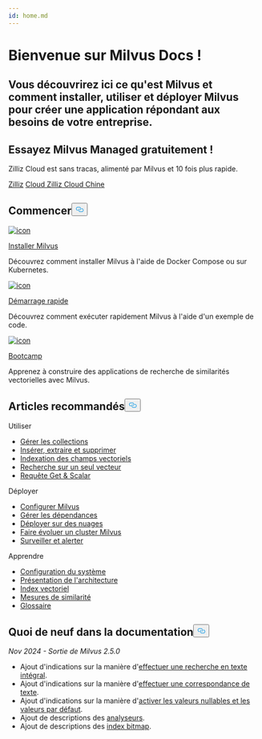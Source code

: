 ```yaml
---
id: home.md
---
```

<div class="doc-h1-wrapper">
<p><h1 class="title">
Bienvenue sur Milvus Docs !</h1></p>
<p><h2 class="sub-title">
Vous découvrirez ici ce qu'est Milvus et comment installer, utiliser et déployer Milvus pour créer une application répondant aux besoins de votre entreprise.</h2></p>
</div>
<div class="doc-home-promotion-wrapper">
  <div class="promotion-content">
    <h2 class="promotion-title">Essayez Milvus Managed gratuitement !</h2>
    <p class="promotion-desc">Zilliz Cloud est sans tracas, alimenté par Milvus et 10 fois plus rapide.</p>
  </div>
  <div class="cta-wrapper">
   <a class="cta-global" href="https://cloud.zilliz.com/signup">Zilliz</a> <a class="cta-cn" href="https://cloud.zilliz.com.cn/signup">Cloud Zilliz Cloud Chine</a></div>
</div>
<h2 id="Get-Started" class="common-anchor-header">Commencer<button data-href="#Get-Started" class="anchor-icon" translate="no">
      <svg translate="no"
        aria-hidden="true"
        focusable="false"
        height="20"
        version="1.1"
        viewBox="0 0 16 16"
        width="16"
      >
        <path
          fill="#0092E4"
          fill-rule="evenodd"
          d="M4 9h1v1H4c-1.5 0-3-1.69-3-3.5S2.55 3 4 3h4c1.45 0 3 1.69 3 3.5 0 1.41-.91 2.72-2 3.25V8.59c.58-.45 1-1.27 1-2.09C10 5.22 8.98 4 8 4H4c-.98 0-2 1.22-2 2.5S3 9 4 9zm9-3h-1v1h1c1 0 2 1.22 2 2.5S13.98 12 13 12H9c-.98 0-2-1.22-2-2.5 0-.83.42-1.64 1-2.09V6.25c-1.09.53-2 1.84-2 3.25C6 11.31 7.55 13 9 13h4c1.45 0 3-1.69 3-3.5S14.5 6 13 6z"
        ></path>
      </svg>
    </button></h2><div class="card-wrapper">
<div class="start_card_container">
  
   <a href="/docs/fr/install_standalone-docker.md"> <img translate="no" src="/docs/v2.5.x/assets/home_install.svg" alt="icon" />
   </a> <a href="/docs/fr/install_standalone-docker.md"> <p class="link-btn">Installer Milvus</p> </a><p>Découvrez comment installer Milvus à l'aide de Docker Compose ou sur Kubernetes.</p>
</div>
<div class="start_card_container">
  
   <a href="/docs/fr/quickstart.md"> <img translate="no" src="/docs/v2.5.x/assets/home_quick_start.svg" alt="icon" />
   </a> <a href="/docs/fr/quickstart.md"> <p class="link-btn">Démarrage rapide</p> </a><p>Découvrez comment exécuter rapidement Milvus à l'aide d'un exemple de code.</p>
</div>
<div class="start_card_container">
  
   <a href="/bootcamp"> <img translate="no" src="/docs/v2.5.x/assets/home_bootcamp.svg" alt="icon" />
   </a> <a href="/bootcamp"> <p class="link-btn">Bootcamp</p> </a><p>
  Apprenez à construire des applications de recherche de similarités vectorielles avec Milvus.  </p>
</div>
</div>
<h2 id="Recommended-articles" class="common-anchor-header">Articles recommandés<button data-href="#Recommended-articles" class="anchor-icon" translate="no">
      <svg translate="no"
        aria-hidden="true"
        focusable="false"
        height="20"
        version="1.1"
        viewBox="0 0 16 16"
        width="16"
      >
        <path
          fill="#0092E4"
          fill-rule="evenodd"
          d="M4 9h1v1H4c-1.5 0-3-1.69-3-3.5S2.55 3 4 3h4c1.45 0 3 1.69 3 3.5 0 1.41-.91 2.72-2 3.25V8.59c.58-.45 1-1.27 1-2.09C10 5.22 8.98 4 8 4H4c-.98 0-2 1.22-2 2.5S3 9 4 9zm9-3h-1v1h1c1 0 2 1.22 2 2.5S13.98 12 13 12H9c-.98 0-2-1.22-2-2.5 0-.83.42-1.64 1-2.09V6.25c-1.09.53-2 1.84-2 3.25C6 11.31 7.55 13 9 13h4c1.45 0 3-1.69 3-3.5S14.5 6 13 6z"
        ></path>
      </svg>
    </button></h2><div class="doc-home-recommend-section">
<div class="recomment-item">
  <p>Utiliser</p>
<ul>
<li><a href="/docs/fr/manage-collections.md">Gérer les collections</a></li>
<li><a href="/docs/fr/insert-update-delete.md">Insérer, extraire et supprimer</a></li>
<li><a href="/docs/fr/index-vector-fields.md">Indexation des champs vectoriels</a></li>
<li><a href="/docs/fr/single-vector-search.md">Recherche sur un seul vecteur</a></li>
<li><a href="/docs/fr/get-and-scalar-query.md">Requête Get &amp; Scalar</a></li>
</ul>
</div>
<div class="recomment-item">
  <p>Déployer</p>
<ul>
<li><a href="/docs/fr/configure-docker.md">Configurer Milvus</a></li>
<li><a href="/docs/fr/deploy_s3.md">Gérer les dépendances</a></li>
<li><a href="/docs/fr/eks.md">Déployer sur des nuages</a></li>
<li><a href="/docs/fr/scaleout.md">Faire évoluer un cluster Milvus</a></li>
<li><a href="/docs/fr/monitor_overview.md">Surveiller et alerter</a></li>
</ul>
</div>
<div class="recomment-item">
  <p>Apprendre</p>
<ul>
<li><a href="/docs/fr/system_configuration.md">Configuration du système</a></li>
<li><a href="/docs/fr/architecture_overview.md">Présentation de l'architecture</a></li>
<li><a href="/docs/fr/index.md">Index vectoriel</a></li>
<li><a href="/docs/fr/metric.md">Mesures de similarité</a></li>
<li><a href="/docs/fr/glossary.md">Glossaire</a></li>
</ul>
</div>
</div>
<div class="doc-home-what-is-new">
<h2 id="Whats-new-in-docs" class="common-anchor-header">Quoi de neuf dans la documentation<button data-href="#Whats-new-in-docs" class="anchor-icon" translate="no">
      <svg translate="no"
        aria-hidden="true"
        focusable="false"
        height="20"
        version="1.1"
        viewBox="0 0 16 16"
        width="16"
      >
        <path
          fill="#0092E4"
          fill-rule="evenodd"
          d="M4 9h1v1H4c-1.5 0-3-1.69-3-3.5S2.55 3 4 3h4c1.45 0 3 1.69 3 3.5 0 1.41-.91 2.72-2 3.25V8.59c.58-.45 1-1.27 1-2.09C10 5.22 8.98 4 8 4H4c-.98 0-2 1.22-2 2.5S3 9 4 9zm9-3h-1v1h1c1 0 2 1.22 2 2.5S13.98 12 13 12H9c-.98 0-2-1.22-2-2.5 0-.83.42-1.64 1-2.09V6.25c-1.09.53-2 1.84-2 3.25C6 11.31 7.55 13 9 13h4c1.45 0 3-1.69 3-3.5S14.5 6 13 6z"
        ></path>
      </svg>
    </button></h2><p><em>Nov 2024 - Sortie de Milvus 2.5.0</em></p>
<ul>
<li>Ajout d'indications sur la manière d'<a href="/docs/fr/full-text-search.md">effectuer une recherche en texte intégral</a>.</li>
<li>Ajout d'indications sur la manière d'<a href="/docs/fr/keyword-match.md">effectuer une correspondance de texte</a>.</li>
<li>Ajout d'indications sur la manière d'<a href="/docs/fr/nullable-and-default.md">activer les valeurs nullables et les valeurs par défaut</a>.</li>
<li>Ajout de descriptions des <a href="/docs/fr/analyzer-overview.md">analyseurs</a>.</li>
<li>Ajout de descriptions des <a href="/docs/fr/bitmap.md">index bitmap</a>.</li>
</ul>
</div>

